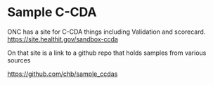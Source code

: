 
# Sample C-CDA

ONC has a site for C-CDA things including Validation and scorecard.
https://site.healthit.gov/sandbox-ccda

On that site is a link to a github repo that holds samples from various sources

https://github.com/chb/sample_ccdas
